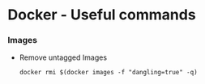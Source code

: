 # Docker - Useful commands

### Images

* Remove untagged Images

      docker rmi $(docker images -f "dangling=true" -q)
